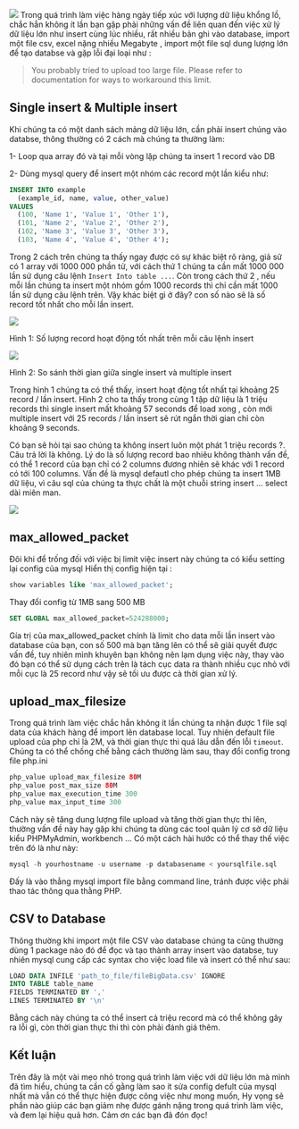 ![](https://images.viblo.asia/587edcd4-9ca4-424e-a9b5-eeb14d1fdb21.jpeg)
Trong quá trình làm việc hàng ngày tiếp xúc với lượng dữ liệu khổng lồ, chắc hẳn không ít lần bạn gặp phải những vấn đề liên quan đến việc xử lý dữ liệu lớn như insert cùng lúc nhiều, rất nhiều bản ghi  vào database, import một file csv, excel nặng nhiều Megabyte , import một file sql dung lượng lớn để tạo databse và gặp lỗi đại loại như :
> You probably tried to upload too large file. Please refer to documentation for ways to workaround this limit.
> 
## Single insert & Multiple insert

Khi chúng ta có một danh sách mảng dữ liệu lớn, cần phải insert chúng vào databse, thông thường có 2 cách mà chúng ta thường làm:

1- Loop qua array đó và tại mỗi vòng lặp chúng ta insert 1 record vào DB

2- Dùng mysql query để insert một nhóm các record một lần kiểu như:
```SQL
INSERT INTO example
  (example_id, name, value, other_value)
VALUES
  (100, 'Name 1', 'Value 1', 'Other 1'),
  (101, 'Name 2', 'Value 2', 'Other 2'),
  (102, 'Name 3', 'Value 3', 'Other 3'),
  (103, 'Name 4', 'Value 4', 'Other 4');
```

Trong 2 cách trên chúng ta thấy ngay được có sự khác biệt rõ ràng, giả sử có 1 array với 1000 000 phần tử, với cách thứ 1 chúng ta cần mất 1000 000 lần sử dụng câu lệnh `Insert Into table ...`. Còn trong cách thứ 2 , nếu mỗi lần chúng ta insert một nhóm gồm 1000 records thì chỉ cần mất 1000 lần sử dụng câu lệnh trên. Vậy khác biệt gì ở đây? con số nào sẽ là số record tốt nhất cho mỗi lần insert.

![](https://images.viblo.asia/985b5d99-1835-4890-8471-52481c387255.png)

Hình 1: Số lượng record hoạt động tốt nhất trên mỗi câu lệnh insert

![](https://images.viblo.asia/b9d101b9-47d5-4a78-b44f-c79d935f5bdd.png)

Hình 2: So sánh thời gian giữa single insert và multiple insert 

Trong hình 1 chúng ta có thể thấy, insert hoạt động tốt nhất tại khoảng 25 record / lần insert. Hình 2 cho ta thấy trong cùng 1 tập dữ liệu là 1 triệu records thì single insert mất khoảng 57 seconds để load xong , còn mới multiple insert với 25 records / lần insert sẽ rút ngắn thời gian chỉ còn khoảng 9 seconds.

Có bạn sẽ hỏi tại sao chúng ta không insert  luôn một phát 1 triệu records ?. Câu trả lời là không. Lý do là số lượng record bao nhiêu không thành vấn đề, có thể 1 record của bạn chỉ có 2 columns đương nhiên sẽ khác với 1 record có tới 100 columns. Vấn đề là mysql defautl cho phép chúng ta insert 1MB dữ liệu,
vì câu sql của chúng ta thực chất là một chuỗi string insert ... select dài miên man. 

![](https://images.viblo.asia/7fcedad3-7dd4-4e6b-8ec7-7a8e51c77071.jpg)

## max_allowed_packet
Đôi khi để trống đối với việc bị limit việc insert này chúng ta có kiểu setting lại config của mysql
Hiển thị config hiện tại :
```sql
show variables like 'max_allowed_packet';
```
Thay đổi config từ 1MB sang 500 MB
```sql
SET GLOBAL max_allowed_packet=524288000;
```

Gía trị của max_allowed_packet chính là limit cho data mỗi lần insert vào database của bạn, con số 500 mà bạn tăng lên có thể sẽ giải quyết được vấn đề, tuy nhiên mình khuyên bạn không nên lạm dụng việc này, thay vào đó bạn có thể sử dụng cách trên là tách cục data ra thành nhiều cục nhỏ với mỗi cục là 25 record như vậy sẽ tối ưu được cả thời gian xử lý.

## upload_max_filesize 
Trong quá trình làm việc chắc hẳn không ít lần chúng ta nhận được 1 file sql data của khách hàng để import lên database local. Tuy nhiên default file upload của php chỉ là 2M, và thời gian thực thi quá lâu dẫn đến lỗi `timeout`.
Chúng ta có thể chống chế bằng cách thường làm sau, thay đổi config trong file php.ini
```php
php_value upload_max_filesize 80M
php_value post_max_size 80M
php_value max_execution_time 300
php_value max_input_time 300
```

Cách này sẽ tăng dung lượng file upload và tăng thời gian thực thi lên, thường vấn đề này hay gặp khi chúng ta dùng các tool quản lý cơ sở dữ liệu kiểu PHPMyAdmin, workbench ...
Có một cách hài hước có thể thay thế việc trên đó là như này:
```sql
mysql -h yourhostname -u username -p databasename < yoursqlfile.sql
```

Đấy là vào thẳng mysql import file bằng command line, tránh được việc phải thao tác thông qua thằng PHP.

## CSV to Database
Thông thường khi import một file CSV vào database chúng ta cũng thường dùng 1 package nào đó để đọc và tạo thành array insert vào databse, tuy nhiên mysql cung cấp các syntax cho việc load file và insert có thể như sau:
```sql
LOAD DATA INFILE 'path_to_file/fileBigData.csv' IGNORE 
INTO TABLE table_name
FIELDS TERMINATED BY ',' 
LINES TERMINATED BY '\n'
```
Bằng cách này chúng ta có thể insert cả triệu record mà có thể không gây ra lỗi gì, còn thời gian thực thi thì còn phải đánh giá thêm.

## Kết luận
Trên đây là một vài mẹo nhỏ trong quá trình làm việc với dữ liệu lớn mà mình đã tìm hiểu, chúng ta cần cố gằng làm sao ít sửa config defult của mysql nhất mà vẫn có thể thực hiện được công việc như mong muốn, Hy vọng sẽ phần nào giúp các bạn giảm nhẹ được gánh nặng trong quá trình làm việc, và đem lại hiệu quả hơn. Cảm ơn các bạn đã đón đọc!